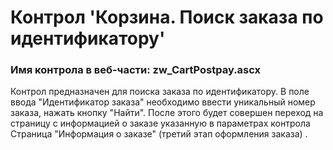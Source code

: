 ﻿---
description: 2.4.9.1
---
# Контрол 'Корзина. Поиск заказа по идентификатору'
### Имя контрола в веб-части: zw_CartPostpay.ascx
Контрол предназначен для поиска заказа по идентификатору. В поле ввода "Идентификатор заказа" необходимо ввести уникальный номер заказа, нажать кнопку "Найти". После этого будет совершен переход на страницу с информацией о заказе указанную в параметрах контрола Страница "Информация о заказе" (третий этап оформления заказа) .
